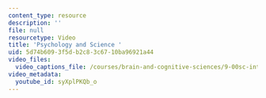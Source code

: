 ```yaml
---
content_type: resource
description: ''
file: null
resourcetype: Video
title: 'Psychology and Science '
uid: 5d74b609-3f5d-b2c8-3c67-10ba96921a44
video_files:
  video_captions_file: /courses/brain-and-cognitive-sciences/9-00sc-introduction-to-psychology-fall-2011/science-research/psychology-and-science/syXplPKQb_o.vtt
video_metadata:
  youtube_id: syXplPKQb_o
---
```

